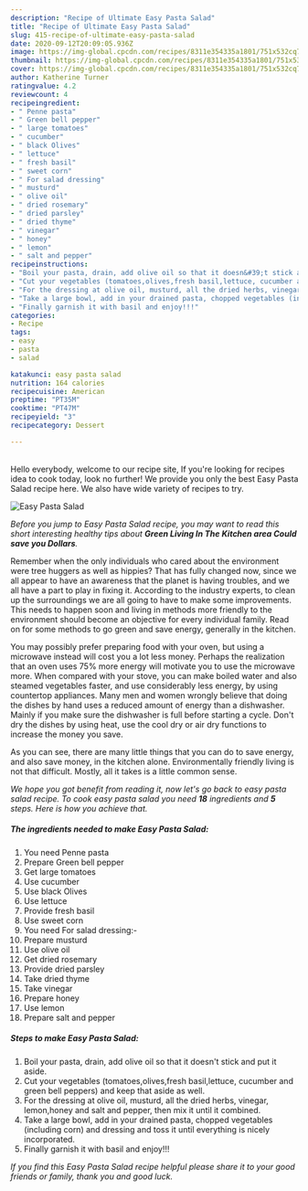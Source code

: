 ```yaml
---
description: "Recipe of Ultimate Easy Pasta Salad"
title: "Recipe of Ultimate Easy Pasta Salad"
slug: 415-recipe-of-ultimate-easy-pasta-salad
date: 2020-09-12T20:09:05.936Z
image: https://img-global.cpcdn.com/recipes/8311e354335a1801/751x532cq70/easy-pasta-salad-recipe-main-photo.jpg
thumbnail: https://img-global.cpcdn.com/recipes/8311e354335a1801/751x532cq70/easy-pasta-salad-recipe-main-photo.jpg
cover: https://img-global.cpcdn.com/recipes/8311e354335a1801/751x532cq70/easy-pasta-salad-recipe-main-photo.jpg
author: Katherine Turner
ratingvalue: 4.2
reviewcount: 4
recipeingredient:
- " Penne pasta"
- " Green bell pepper"
- " large tomatoes"
- " cucumber"
- " black Olives"
- " lettuce"
- " fresh basil"
- " sweet corn"
- " For salad dressing"
- " musturd"
- " olive oil"
- " dried rosemary"
- " dried parsley"
- " dried thyme"
- " vinegar"
- " honey"
- " lemon"
- " salt and pepper"
recipeinstructions:
- "Boil your pasta, drain, add olive oil so that it doesn&#39;t stick and put it aside."
- "Cut your vegetables (tomatoes,olives,fresh basil,lettuce, cucumber and green bell peppers) and keep that aside as well."
- "For the dressing at olive oil, musturd, all the dried herbs, vinegar, lemon,honey and salt and pepper, then mix it until it combined."
- "Take a large bowl, add in your drained pasta, chopped vegetables (including corn) and dressing and toss it until everything is nicely incorporated."
- "Finally garnish it with basil and enjoy!!!"
categories:
- Recipe
tags:
- easy
- pasta
- salad

katakunci: easy pasta salad 
nutrition: 164 calories
recipecuisine: American
preptime: "PT35M"
cooktime: "PT47M"
recipeyield: "3"
recipecategory: Dessert

---
```

<br>
Hello everybody, welcome to our recipe site, If you're looking for recipes idea to cook today, look no further! We provide you only the best Easy Pasta Salad recipe here. We also have wide variety of recipes to try.
<br>


![Easy Pasta Salad](https://img-global.cpcdn.com/recipes/8311e354335a1801/751x532cq70/easy-pasta-salad-recipe-main-photo.jpg)

<i>Before you jump to Easy Pasta Salad recipe, you may want to read this short interesting healthy tips about 
<strong>Green Living In The Kitchen area Could save you Dollars</strong>.</i>
</br>

Remember when the only individuals who cared about the environment were tree huggers as well as hippies? That has fully changed now, since we all appear to have an awareness that the planet is having troubles, and we all have a part to play in fixing it. According to the industry experts, to clean up the surroundings we are all going to have to make some improvements. This needs to happen soon and living in methods more friendly to the environment should become an objective for every individual family. Read on for some methods to go green and save energy, generally in the kitchen.

You may possibly prefer preparing food with your oven, but using a microwave instead will cost you a lot less money. Perhaps the realization that an oven uses 75% more energy will motivate you to use the microwave more. When compared with your stove, you can make boiled water and also steamed vegetables faster, and use considerably less energy, by using countertop appliances. Many men and women wrongly believe that doing the dishes by hand uses a reduced amount of energy than a dishwasher. Mainly if you make sure the dishwasher is full before starting a cycle. Don't dry the dishes by using heat, use the cool dry or air dry functions to increase the money you save.

As you can see, there are many little things that you can do to save energy, and also save money, in the kitchen alone. Environmentally friendly living is not that difficult. Mostly, all it takes is a little common sense.


<i>We hope you got benefit from reading it, now let's go back to easy pasta salad recipe. To cook easy pasta salad you need <strong>18</strong> ingredients and <strong>5</strong> steps. Here is how you achieve that.
</i>

##### The ingredients needed to make Easy Pasta Salad:

1. You need  Penne pasta
1. Prepare  Green bell pepper
1. Get  large tomatoes
1. Use  cucumber
1. Use  black Olives
1. Use  lettuce
1. Provide  fresh basil
1. Use  sweet corn
1. You need  For salad dressing:-
1. Prepare  musturd
1. Use  olive oil
1. Get  dried rosemary
1. Provide  dried parsley
1. Take  dried thyme
1. Take  vinegar
1. Prepare  honey
1. Use  lemon
1. Prepare  salt and pepper


##### Steps to make Easy Pasta Salad:

1. Boil your pasta, drain, add olive oil so that it doesn&#39;t stick and put it aside.
1. Cut your vegetables (tomatoes,olives,fresh basil,lettuce, cucumber and green bell peppers) and keep that aside as well.
1. For the dressing at olive oil, musturd, all the dried herbs, vinegar, lemon,honey and salt and pepper, then mix it until it combined.
1. Take a large bowl, add in your drained pasta, chopped vegetables (including corn) and dressing and toss it until everything is nicely incorporated.
1. Finally garnish it with basil and enjoy!!!


<i>If you find this Easy Pasta Salad recipe helpful please share it to your good friends or family, thank you and good luck.</i>
